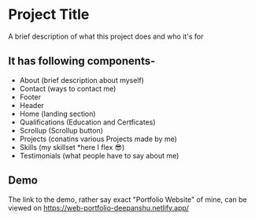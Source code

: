 
# Project Title

A brief description of what this project does and who it's for


## It has following components-

- About (brief description about myself)
- Contact (ways to contact me)
- Footer
- Header
- Home (landing section)
- Qualifications (Education and Certficates)
- Scrollup (Scrollup button)
- Projects (conatins various Projects made by me)
- Skills (my skillset *here I flex 😎)
- Testimonials (what people have to say about me)


## Demo

The link to the demo, rather say exact "Portfolio Website" of mine, can be viewed on https://web-portfolio-deepanshu.netlify.app/